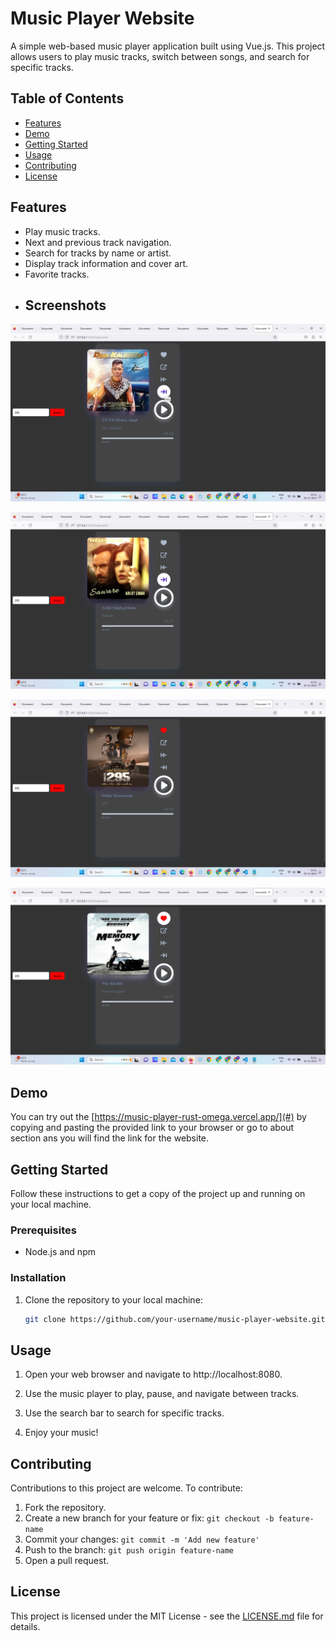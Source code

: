 # Music Player Website

A simple web-based music player application built using Vue.js. This project allows users to play music tracks, switch between songs, and search for specific tracks.

## Table of Contents

- [Features](#features)
- [Demo](#demo)
- [Getting Started](#getting-started)
- [Usage](#usage)
- [Contributing](#contributing)
- [License](#license)

## Features

- Play music tracks.
- Next and previous track navigation.
- Search for tracks by name or artist.
- Display track information and cover art.
- Favorite tracks.
- ## Screenshots

![Screenshot 1](https://github.com/ab9106/music-player/blob/main/Screenshot%20(79).png)

![Screenshot 2](https://github.com/ab9106/music-player/blob/main/Screenshot%20(80).png)

![Screenshot 3](https://github.com/ab9106/music-player/blob/main/Screenshot%20(81).png)

![Screenshot 4](https://github.com/ab9106/music-player/blob/main/Screenshot%20(82).png)


## Demo

You can try out the [https://music-player-rust-omega.vercel.app/](#) by copying and pasting  the provided link to your browser or go to about section ans you will find the link for the website.

## Getting Started

Follow these instructions to get a copy of the project up and running on your local machine.

### Prerequisites

- Node.js and npm

### Installation

1. Clone the repository to your local machine:

   ```bash
   git clone https://github.com/your-username/music-player-website.git
## Usage

1. Open your web browser and navigate to http://localhost:8080.

2. Use the music player to play, pause, and navigate between tracks.

3. Use the search bar to search for specific tracks.

4. Enjoy your music!

## Contributing

Contributions to this project are welcome. To contribute:

1. Fork the repository.
2. Create a new branch for your feature or fix: `git checkout -b feature-name`
3. Commit your changes: `git commit -m 'Add new feature'`
4. Push to the branch: `git push origin feature-name`
5. Open a pull request.
## License

This project is licensed under the MIT License - see the [LICENSE.md](https://github.com/ab9106/music-player/blob/main/LICENSE) file for details.

